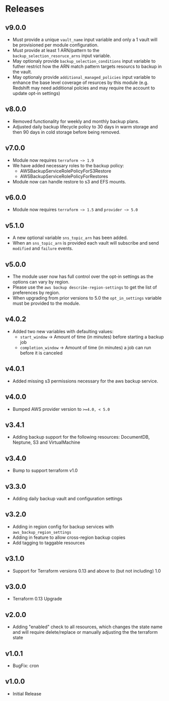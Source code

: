 # Releases

## v9.0.0
- Must provide a unique `vault_name` input variable and only a 1 vault will be provisioned per module configuration.
- Must provide at least 1 ARN/pattern to the `backup_selection_resoruce_arns` input variable.
- May optionaly provide `backup_selection_conditions` input variable to futher restrict how the ARN match pattern targets resourcs to backup in the vault.
- May optionaly provide `additional_managed_policies` input variable to enhance the base level coverage of resurces by this module (e.g. Redshift may need additional polcies and may require the account to update opt-in settings)

## v8.0.0

- Removed functionality for weekly and monthly backup plans.
- Adjusted daily backup lifecycle policy to 30 days in warm storage and then 90 days in cold storage before being removed.

## v7.0.0

- Module now requires `terraform ~> 1.9`
- We have added necessary roles to the backup policy:
  - AWSBackupServiceRolePolicyForS3Restore
  - AWSBackupServiceRolePolicyForRestores
- Module now can handle restore to s3 and EFS mounts.

## v6.0.0

- Module now requires `terraform ~> 1.5` and `provider ~> 5.0`

## v5.1.0

- A new optional variable `sns_topic_arn` has been added.
- When an `sns_topic_arn` is provided each vault will subscribe and send `modified` and `failure` events.

## v5.0.0

- The module user now has full control over the opt-in settings as the options can vary by region.
- Please use the `aws backup describe-region-settings` to get the list of preferences by region.
- When upgrading from prior versions to 5.0 the `opt_in_settings` variable must be provided to the module.

## v4.0.2

- Added two new variables with defaulting values:
  - `start_window` -> Amount of time (in minutes) before starting a backup job
  - `completion_window` -> Amount of time (in minutes) a job can run before it is canceled

## v4.0.1

- Added missing s3 permissions necessary for the aws backup service.

## v4.0.0

- Bumped AWS provider version to `>=4.0, < 5.0`

## v3.4.1

- Adding backup support for the following resources: DocumentDB, Neptune, S3 and VirtualMachine

## v3.4.0

- Bump to support terraform v1.0

## v3.3.0

- Adding daily backup vault and configuration settings

## v3.2.0

- Adding in region config for backup services with `aws_backup_region_settings`
- Adding in feature to allow cross-region backup copies
- Add tagging to taggable resources

## v3.1.0

- Support for Terraform versions 0.13 and above to (but not including) 1.0

## v3.0.0

- Terraform 0.13 Upgrade

## v2.0.0

- Adding "enabled" check to all resources, which changes the state name and will require delete/replace or manually adjusting the the terraform state

## v1.0.1

- BugFix: cron

## v1.0.0

- Initial Release
